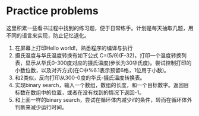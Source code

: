 # Practice problems

这里积累一些看书过程中找到的练习题，便于日常练手。计划是每天抽取几题，用不同的语言来实现，防止记忆退化。

1. 在屏幕上打印Hello world!，熟悉程序的编译与执行
2. 摄氏温度与华氏温度转换有如下公式 C=\(5/9\)\(F-32\)，打印一个温度转换列表，显示从华氏0-300度对应的摄氏温度\(步长为30华氏度\)。尝试控制打印的小数位数，以及对齐方式\(在C中%6.1表示预留6格，1位用于小数\)。
3. 和2类似，反向打印从300-0度的华氏-摄氏温度转换表。
4. 实现binary search，输入一个数组，数组的长度，和一个目标数字。返回目标数在数组中的位置，或者在没有找到的情况下返回-1。
5. 和上面一样的binary search，尝试在循环体内减少if的条件，转而在循环体外判断来减少运行时间。



